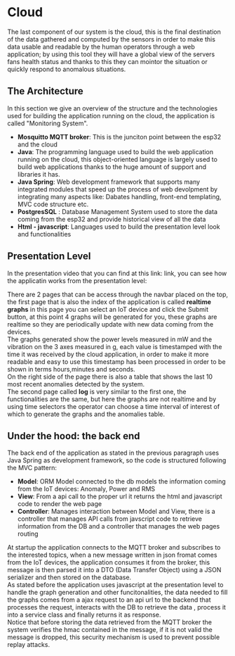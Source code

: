 # Cloud 

The last component of our system is the cloud, this is the final destination of the data gathered and computed by the sensors in order to make this data usable and readable by the human operators through a web application; by using this tool they will have a global view of the servers fans health status and thanks to this they can  mointor the situation or quickly respond to anomalous situations. 

## The Architecture

In this section we give an overview of the structure and the technologies used for building the application running on the cloud, the application is called "Monitoring System". 

* __Mosquitto MQTT broker__: This is the junciton point between the esp32 and the cloud
* __Java__: The programming language used to build the web application running on the cloud, this object-oriented language is largely used to build web applications thanks to the huge amount of support and libraries it has.
* __Java Spring__: Web development framework that supports many integrated modules that speed up the process of web devolpment by integrating many aspects like: Dabates handling, front-end templating, MVC code structure etc.
* __PostgresSQL__ : Database Management System used to store the data coming from the esp32 and provide historical view of all the data
* __Html - javascript__: Languages used to build the presentation level look and functionalities

## Presentation Level

In the presentation video that you can find at this link: link, you can see how the applicatin works from the presentation level:

There are 2 pages that can be access through the navbar placed on the top, the first page that is also the index of the application is called __realtime graphs__ in this page you can select an IoT device and click the Submit button, at this point 4 graphs will be generated for you, these graphs are realtime so they are periodically update with new data coming from the devices. \
The graphs generated show the power levels measured in mW and the vibration on the 3 axes measured in g, each value is timestamped with the time it was received by the cloud application, in order to make it more readable and easy to use this timestamp has been processed in order to be shown in terms hours,minutes and seconds.\
On the right side of the page there is also a table that shows  the last 10 most recent anomalies detected by the system. \
The second page called __log__ is very similar to the first one, the functionalities are the same, but here the graphs are not realtime and by using time selectors the operator can choose a time interval of interest of which to generate the graphs and the anomalies table.

## Under the hood: the back end

The back end of the application as stated in the previous paragraph uses Java Spring as development framework, so the code is structured following the MVC pattern:

  * __Model__: ORM Model connected to the db models the information coming from the IoT devices: Anomaly, Power and RMS
  * __View__: From a api call to the proper url it returns the html and javascript code to render the web page
  * __Controller__: Manages interaction between Model and View, there is a controller that manages API calls from javscript code to retrieve information from the DB and a controller that manages the web pages routing

At startup the application connects to the MQTT broker and subscribes to the interested topics, when a new message written in json fromat comes from the IoT devices, the application consumes it from the broker, this message is then parsed it into a DTO (Data Transfer Object) using a JSON serializer and then stored on the database. \
As stated before the application uses javascript at the presentation level to handle the graph generation and other funcitonalities, the data needed to fill the graphs comes from a ajax request to an api url to the backend that processes the request, interacts with the DB to retrieve the data , process it into a service class and finally returns it as response.\
Notice that before storing the data retrieved from the MQTT broker the system verifies the hmac contained in the message, if it is not valid the message is dropped, this security mechanism is used to prevent possible replay attacks.